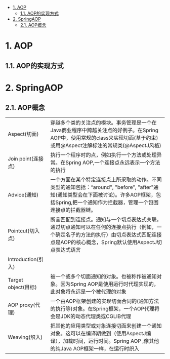 <!-- TOC -->

- [1. AOP](#1-aop)
  - [1.1. AOP的实现方式](#11-aop%e7%9a%84%e5%ae%9e%e7%8e%b0%e6%96%b9%e5%bc%8f)
- [2. SpringAOP](#2-springaop)
  - [2.1. AOP概念](#21-aop%e6%a6%82%e5%bf%b5)

<!-- /TOC -->

# 1. AOP
## 1.1. AOP的实现方式

# 2. SpringAOP

## 2.1. AOP概念
|                     |                                                                                                                                                                                                   |
| ------------------- | ------------------------------------------------------------------------------------------------------------------------------------------------------------------------------------------------- |
| Aspect(切面)        | 穿越多个类的关注点的模块。事务管理是一个在Java商业程序中跨越关注点的好例子。在Spring AOP中，使用常规的class来实现切面(基于约束)或用@Aspect注解标注的常规类(@AspectJ风格)                          |
| Join point(连接点)  | 执行一个程序时的点，例如执行一个方法或处理异常。在Spring AOP,一个连接点永远表示一个方法的执行                                                                                                     |
| Advice(通知)        | 一个方面在某个特定连接点上所采取的动作。不同类型的通知包括：“around", "before”, "after"通知(通知类型会在下面被讨论)。许多AOP框架，包括Spring,把一个通知作为拦截器，管理一个包围连接点的拦截器链。 |
| Pointcut(切入点)    | 断言匹配到连接点。通知与一个切点表达式关联，通过切点通知可以在任何的连接点执行（例如，一个确定名子的方法的执行）由切点表达式匹配连接点是AOP的核心概念，Spring默认使用AspectJ切点表达式语言        |
| Introduction(引入)  |
| Target object(目标) | 被一个或多个切面通知的对象。也被称作被通知对象。因为Spring AOP是使用运行时代理实现的，此对象将永远是一个被代理的对象                                                                              |
| AOP proxy(代理)     | 一个由AOP框架创建的实现切面合同的(通知方法的执行等)对象。在Spring框架，一个AOP代理将会是JDK的动态代理类或CGLIB代理                                                                                |
| Weaving(织入)       | 把其他的应用类型或对象连接切面来创建一个通知对象。这可以在编译期做到（使用AspectJ编译），加载时间，运行时间。Spring AOP ,像其他的纯Java AOP框架一样，在运行时织入                                 |





